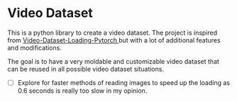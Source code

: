 # Video Dataset

This is a python library to create a video dataset. The project is inspired from [Video-Dataset-Loading-Pytorch
](https://github.com/RaivoKoot/Video-Dataset-Loading-Pytorch) but with a lot of additional features and modifications.

The goal is to have a very moldable and customizable video dataset that can be reused in all possible video dataset situations.

- [ ] Explore for faster methods of reading images to speed up the loading as 0.6 seconds is really too slow in my opinion.

